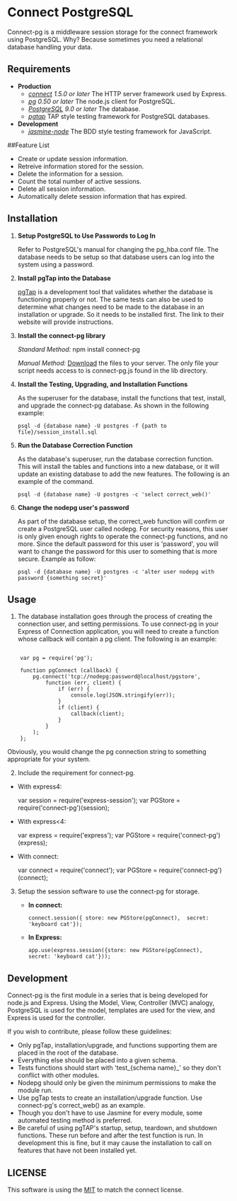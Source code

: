 # Connect PostgreSQL

Connect-pg is a middleware session storage for the connect framework using 
PostgreSQL.  Why?  Because sometimes you need a relational database 
handling your data.  

## Requirements

* **Production**
	* *[connect](https://github.com/senchalabs/connect) 1.5.0 or later* The HTTP server framework used by Express.
	* *[pg](https://github.com/brianc/node-postgres) 0.50 or later* The node.js client for PostgreSQL.  
	* *[PostgreSQL](http://www.postgresql.org) 9.0 or later* The database.
	* *[pgtap](http://pgtap.org)* TAP style testing framework for PostgreSQL databases.  
* **Development**
	* *[jasmine-node](https://github.com/mhevery/jasmine-node)* The BDD style testing framework for JavaScript.  

##Feature List

* Create or update session information.
* Retreive information stored for the session.
* Delete the information for a session.
* Count the total number of active sessions.
* Delete all session information.
* Automatically delete session information that has expired.

## Installation 

1. **Setup PostgreSQL to Use Passwords to Log In**

	Refer to PostgreSQL's manual for changing the pg_hba.conf file.  The 
	database needs to be setup so that database users can log into the 
	system using a password.  

2. **Install pgTap into the Database**

	[pgTap](http://pgtap.org) is a development tool that validates whether 
	the database is functioning properly or not.  The same tests can also 
	be used to determine what changes need to be made to the database 
	in an installation or upgrade.  So it needs to be installed first.  The link 
	to their website will provide instructions.  

3. **Install the connect-pg library**

	*Standard Method:* npm install connect-pg
	
	*Manual Method:* [Download](https://github.com/jebas/connect-pg) the 
	files to your server.  The only file your script needs access to is 
	connect-pg.js found in the lib directory.  
	
4. **Install the Testing, Upgrading, and Installation Functions**

	As the superuser for the database, install the functions that test, 
	install, and upgrade the connect-pg database. As shown in the 
	following example:
	
	`psql -d {database name} -U postgres -f {path to file}/session_install.sql`

5. **Run the Database Correction Function**

	As the database's superuser, run the database correction function.  
	This will install the tables and functions into a new database, or it will 
	update an existing database to add the new features.  The following is 
	an example of the command.  

	`psql -d {database name} -U postgres -c 'select correct_web()'`
	
6. **Change the nodepg user's password**

	As part of the database setup, the correct_web function will confirm 
	or create a PostgreSQL user called nodepg.  For security reasons, this 
	user is only given enough rights to operate the connect-pg functions, 
	and no more.  Since the default password for this user is 'password', 
	you will want to change the password for this user to something that 
	is more secure.  Example as follow:
	
	`psql -d {database name} -U postgres -c 'alter user nodepg with password {something secret}'`

## Usage

1. The database installation goes through the process of creating the 
connection user, and setting permissions.  To use connect-pg in your 
Express of Connection application, you will need to create a function 
whose callback will contain a pg client.  The following is an example:

<pre><code>
	var pg = require('pg');

	function pgConnect (callback) {
		pg.connect('tcp://nodepg:password@localhost/pgstore',
			function (err, client) {
				if (err) {
					console.log(JSON.stringify(err));
				}
				if (client) {
					callback(client);
				}
			}
		);
	};
</code></pre>

Obviously, you would change the pg connection string to something 
appropriate for your system.  

2. Include the requirement for connect-pg.

  * With express4:

    var session = require('express-session');
    var PGStore = require('connect-pg')(session);

  * With express<4:

    var express = require('express');
    var PGStore = require('connect-pg')(express);

  * With connect:

    var connect = require('connect');
    var PGStore = require('connect-pg')(connect);


3. Setup the session software to use the connect-pg for storage.  

	* **In connect:**
	
		`connect.session({ store: new PGStore(pgConnect), 
		secret: 'keyboard cat'});`
		
	* **In Express:**
	
		`app.use(express.session({store: new PGStore(pgConnect), 
		secret: 'keyboard cat'}));`

## Development 

Connect-pg is the first module in a series that is being developed for 
node.js and Express.  Using the Model, View, Controller (MVC) analogy, 
PostgreSQL is used for the model, templates are used for the view, and 
Express is used for the controller.  

If you wish to contribute, please follow these guidelines:

* Only pgTap, installation/upgrade, and functions supporting them 
are placed in the root of the database.
* Everything else should be placed into a given schema.  
* Tests functions should start with 'test_{schema name}_' so they 
don't conflict with other modules.
* Nodepg should only be given the minimum permissions to make 
the module run.
* Use pgTap tests to create an installation/upgrade function.  Use 
connect-pg's correct_web() as an example.
* Though you don't have to use Jasmine for every module, some 
automated testing method is preferred.  
* Be careful of using pgTAP's startup, setup, teardown, and shutdown 
functions.  These run before and after the test function is run.  In 
development this is fine, but it may cause the installation to call on 
features that have not been installed yet.  

## LICENSE

This software is using the [MIT](./connect-pg/blob/master/LICENSE) to match 
the connect license.
